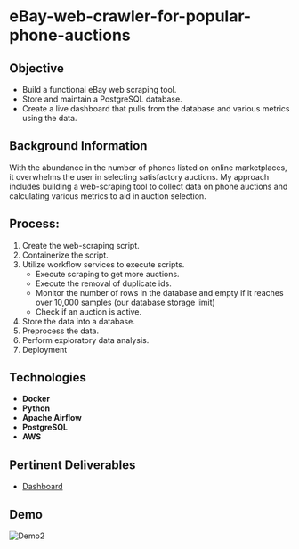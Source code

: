 # eBay-web-crawler-for-popular-phone-auctions

## Objective

* Build a functional eBay web scraping tool. 
* Store and maintain a PostgreSQL database.
* Create a live dashboard that pulls from the database and various metrics using the data.

## Background Information
With the abundance in the number of phones listed on online marketplaces, it overwhelms the user in selecting satisfactory auctions. My approach includes building a web-scraping tool to collect data on phone auctions and calculating various metrics to aid in auction selection. 

## Process:
1) Create the web-scraping script.
2) Containerize the script.
3) Utilize workflow services to execute scripts.
   * Execute scraping to get more auctions.
   * Execute the removal of duplicate ids.
   * Monitor the number of rows in the database and empty if it reaches over 10,000 samples (our database storage limit)
   * Check if an auction is active.
4) Store the data into a database.
5) Preprocess the data.
6) Perform exploratory data analysis.
7) Deployment

## Technologies
* **Docker**
* **Python**
* **Apache Airflow**
* **PostgreSQL**
* **AWS**

## Pertinent Deliverables
* [Dashboard](http://ebay-phone-aide-app.us-east-1.elasticbeanstalk.com/)

## Demo
![Demo2](http://g.recordit.co/4rAExRnGRF.gif)

